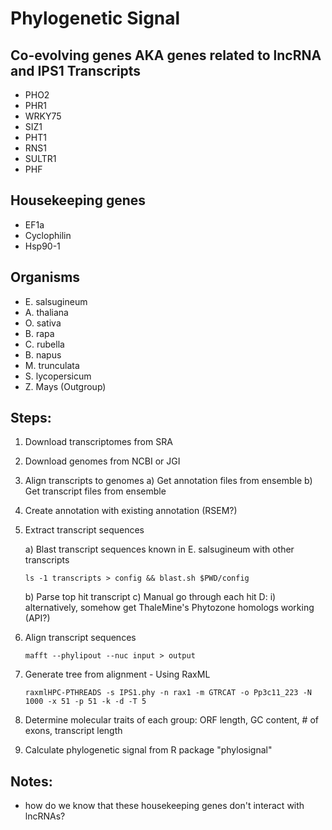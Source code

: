 # Phylogenetic Signal
## Co-evolving genes AKA genes related to lncRNA and IPS1 Transcripts
- PHO2
- PHR1
- WRKY75
- SIZ1
- PHT1
- RNS1
- SULTR1
- PHF

## Housekeeping genes
- EF1a
- Cyclophilin
- Hsp90-1

## Organisms
- E. salsugineum
- A. thaliana
- O. sativa
- B. rapa
- C. rubella
- B. napus
- M. trunculata
- S. lycopersicum
- Z. Mays (Outgroup)

## Steps:
1. Download transcriptomes from SRA
2. Download genomes from NCBI or JGI
3. Align transcripts to genomes
    a) Get annotation files from ensemble
    b) Get transcript files from ensemble
4. Create annotation with existing annotation (RSEM?)
5. Extract transcript sequences

    a) Blast transcript sequences known in E. salsugineum with other transcripts

    ```ls -1 transcripts > config && blast.sh $PWD/config```

    b) Parse top hit transcript
    c) Manual go through each hit D:
        i) alternatively, somehow get ThaleMine's Phytozone homologs working (API?)
6. Align transcript sequences

    ```mafft --phylipout --nuc input > output```

7. Generate tree from alignment - Using RaxML

    ```raxmlHPC-PTHREADS -s IPS1.phy -n rax1 -m GTRCAT -o Pp3c11_223 -N 1000 -x 51 -p 51 -k -d -T 5```

8. Determine molecular traits of each group: ORF length, GC content, # of exons, transcript length
9. Calculate phylogenetic signal from R package "phylosignal"

## Notes:
* how do we know that these housekeeping genes don't interact with lncRNAs?
